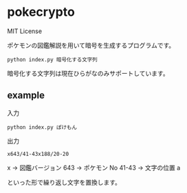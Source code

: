 # pokecrypto

MIT License

ポケモンの図鑑解説を用いて暗号を生成するプログラムです。

```
python index.py 暗号化する文字列
```

暗号化する文字列は現在ひらがなのみサポートしています。

## example

入力

```
python index.py ぽけもん
```

出力

```
x643/41-43x188/20-20
```

x -> 図鑑バージョン
643 -> ポケモン No
41-43 -> 文字の位置
a

といった形で繰り返し文字を置換します。
